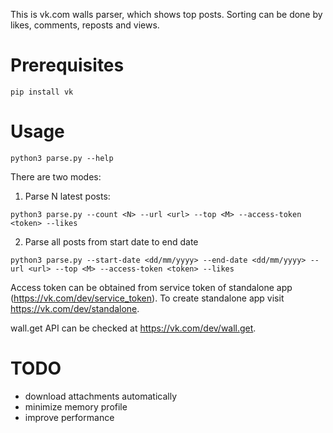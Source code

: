 This is vk.com walls parser, which shows top posts. Sorting can be done by likes, comments, reposts and views.

# Prerequisites

```
pip install vk
```

# Usage

```
python3 parse.py --help
```

There are two modes:

1. Parse N latest posts:
```
python3 parse.py --count <N> --url <url> --top <M> --access-token <token> --likes
```

2. Parse all posts from start date to end date
```
python3 parse.py --start-date <dd/mm/yyyy> --end-date <dd/mm/yyyy> --url <url> --top <M> --access-token <token> --likes
```

Access token can be obtained from service token of standalone app (https://vk.com/dev/service_token). To create standalone app visit https://vk.com/dev/standalone.

wall.get API can be checked at https://vk.com/dev/wall.get.

# TODO

- download attachments automatically
- minimize memory profile
- improve performance
